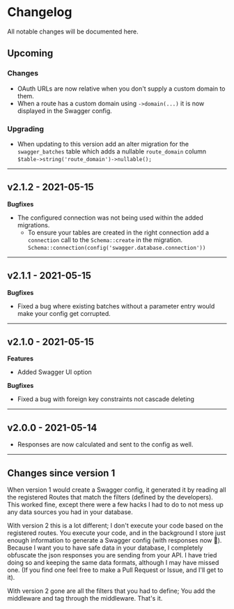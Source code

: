 # Changelog

All notable changes will be documented here.

## Upcoming

### Changes
- OAuth URLs are now relative when you don't supply a custom domain to them.
- When a route has a custom domain using `->domain(...)` it is now displayed in the Swagger config.
    
### Upgrading

- When updating to this version add an alter migration for the `swagger_batches` table which adds a nullable `route_domain` column   
  `$table->string('route_domain')->nullable();`

---

## v2.1.2 - 2021-05-15

**Bugfixes**

- The configured connection was not being used within the added migrations.
  - To ensure your tables are created in the right connection add a `connection` call to the `Schema::create` in the migration.    
    `Schema::connection(config('swagger.database.connection'))`

---

## v2.1.1 - 2021-05-15

**Bugfixes**

- Fixed a bug where existing batches without a parameter entry would make your config get corrupted.

---

## v2.1.0 - 2021-05-15

**Features**

- Added Swagger UI option

**Bugfixes**

- Fixed a bug with foreign key constraints not cascade deleting

---

## v2.0.0 - 2021-05-14

- Responses are now calculated and sent to the config as well.

---

## Changes since version 1

When version 1 would create a Swagger config, it generated it by reading all the registered Routes that match the filters (defined by the developers). This worked fine, except there were a few hacks I
had to do to not mess up any data sources you had in your database.

With version 2 this is a lot different; I don't execute your code based on the registered routes. You execute your code, and in the background I store just enough information to generate a Swagger
config (with responses now 🎉). Because I want you to have safe data in your database, I completely obfuscate the json responses you are sending from your API. I have tried doing so and keeping the
same data formats, although I may have missed one.
(If you find one feel free to make a Pull Request or Issue, and I'll get to it).

With version 2 gone are all the filters that you had to define; You add the middleware and tag through the middleware. That's it.
